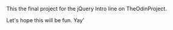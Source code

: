 This the final project for the jQuery Intro line on TheOdinProject.

Let's hope this will be fun. Yay'
